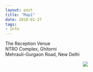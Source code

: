 ```yaml
---
layout: post
title: "Map1"
date: 2018-01-27
tags: 
- Info
---
```


<p class="box">
The Reception Venue<br>
NTRO Complex, Ghitorni<br> 
Mehrauli-Gurgaon Road, New Delhi
<p>
<p align="center">
  <img src="http://www.aniket.co.uk/b/MWA/map1.png"><br>
</p>

